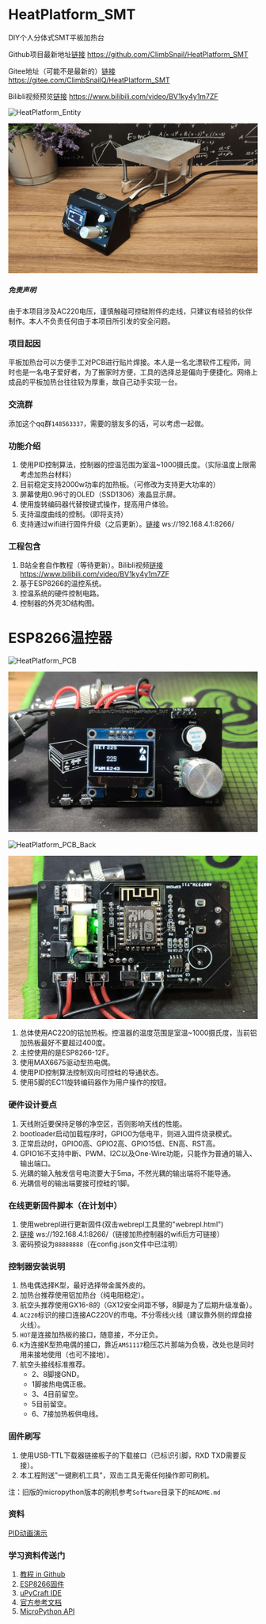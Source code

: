 # HeatPlatform_SMT
DIY个人分体式SMT平板加热台

Github项目最新地址[链接](https://github.com/ClimbSnail/HeatPlatform_SMT) https://github.com/ClimbSnail/HeatPlatform_SMT

Gitee地址（可能不是最新的）[链接](https://gitee.com/ClimbSnailQ/HeatPlatform_SMT) https://gitee.com/ClimbSnailQ/HeatPlatform_SMT

Bilibli视频预览[链接](https://www.bilibili.com/video/BV1ky4y1m7ZF) https://www.bilibili.com/video/BV1ky4y1m7ZF

![HeatPlatform_Entity](https://gitee.com/ClimbSnailQ/Project_Image/raw/master/Note/HeatPlatform_Entity.jpg)

![HeatPlatform_Entity](Image/HeatPlatform_Entity.jpg)


##### 免责声明
由于本项目涉及AC220电压，谨慎触碰可控硅附件的走线，只建议有经验的伙伴制作。本人不负责任何由于本项目所引发的安全问题。

### 项目起因

平板加热台可以方便手工对PCB进行贴片焊接。本人是一名北漂软件工程师，同时也是一名电子爱好者，为了搬家时方便，工具的选择总是偏向于便捷化。网络上成品的平板加热台往往较为厚重，故自己动手实现一台。

### 交流群
添加这个qq群`148563337`，需要的朋友多的话，可以考虑一起做。

### 功能介绍
1. 使用PID控制算法，控制器的控温范围为室温~1000摄氏度。（实际温度上限需考虑加热台材料）
2. 目前稳定支持2000w功率的加热板。（可修改为支持更大功率的）
3. 屏幕使用0.96寸的OLED（SSD1306）液晶显示屏。
4. 使用旋转编码器代替按键式操作，提高用户体验。
5. 支持温度曲线的控制。（即将支持）
6. 支持通过wifi进行固件升级（之后更新）。[链接](ws://192.168.4.1:8266/) ws://192.168.4.1:8266/

### 工程包含
1. B站全套自作教程（等待更新）。Bilibli视频[链接](https://www.bilibili.com/video/BV1ky4y1m7ZF) https://www.bilibili.com/video/BV1ky4y1m7ZF
2. 基于ESP8266的温控系统。
3. 控温系统的硬件控制电路。
4. 控制器的外壳3D结构图。


# ESP8266温控器

![HeatPlatform_PCB](https://gitee.com/ClimbSnailQ/Project_Image/raw/master/Note/HeatPlatform_PCB.jpg)

![HeatPlatform_PCB](Image/HeatPlatform_PCB.jpg)

![HeatPlatform_PCB_Back](https://gitee.com/ClimbSnailQ/Project_Image/raw/master/Note/HeatPlatform_PCB_Back.jpg)

![HeatPlatform_PCB_Back](Image/HeatPlatform_PCB_Back.jpg)

1. 总体使用AC220的铝加热板。控温器的温度范围是室温~1000摄氏度，当前铝加热板最好不要超过400度。
2. 主控使用的是ESP8266-12F。
3. 使用MAX6675驱动型热电偶。
4. 使用PID控制算法控制双向可控硅的导通状态。
5. 使用5脚的EC11旋转编码器作为用户操作的按钮。

### 硬件设计要点
1. 天线附近要保持足够的净空区，否则影响天线的性能。
2. bootloader启动加载程序时，GPIO0为低电平，则进入固件烧录模式。
3. 正常启动时，GPIO0高、GPIO2高、GPIO15低、EN高、RST高。
4. GPIO16不支持中断、PWM、I2C以及One-Wire功能，只能作为普通的输入、输出端口。
5. 光耦的输入触发信号电流要大于5ma，不然光耦的输出端将不能导通。
6. 光耦信号的输出端要接可控硅的1脚。

### 在线更新固件脚本（在计划中）
1. 使用webrepl进行更新固件(双击webrepl工具里的"webrepl.html")
2. [链接](ws://192.168.4.1:8266/) ws://192.168.4.1:8266/（链接加热控制器的wifi后方可链接）
3. 密码预设为`88888888`（在config.json文件中已注明）


### 控制器安装说明
1. 热电偶选择K型，最好选择带金属外皮的。
2. 加热台推荐使用铝加热台（纯电阻稳定）。
3. 航空头推荐使用GX16-8的（GX12安全间距不够，8脚是为了后期升级准备）。
4. `AC220`标识的接口连接AC220V的市电。不分零线火线（建议靠外侧的焊盘接火线）。
5. `HOT`是连接加热板的接口，随意接，不分正负。
6. `K`为连接K型热电偶的接口，靠近`AMS1117`稳压芯片那端为负极，改处也是同时用来接地使用（也可不接地）。
7. 航空头接线标准推荐。
	* 2、8脚接GND。
	* 1脚接热电偶正极。
	* 3、4目前留空。
	* 5目前留空。
	* 6、7接加热板供电线。

### 固件刷写
1. 使用USB-TTL下载器链接板子的下载接口（已标识引脚，RXD TXD需要反接）。
2. 本工程附送"一键刷机工具"，双击工具无需任何操作即可刷机。

注：旧版的micropython版本的刷机参考`Software`目录下的`README.md`

### 资料
[PID动画演示](https://rossning92.github.io/pid-simulation/)

### 学习资料传送门
1. [教程 in Github](https://github.com/lvidarte/esp8266/wiki)
2. [ESP8266固件](http://micropython.org/download#esp8266)
3. [uPyCraft IDE](http://docs.dfrobot.com.cn/upycraft/)
4. [官方参考文档](https://docs.micropython.org/en/latest/esp8266/quickref.html#pins-and-gpio)
5. [MicroPython API](https://makeblock-micropython-api.readthedocs.io/zh/latest/library/)
